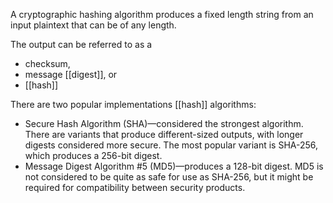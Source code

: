 A cryptographic hashing algorithm produces a fixed length string from an input plaintext that can be of any length.

The output can be referred to as a 
- checksum, 
- message [[digest]], or 
- [[hash]]

There are two popular implementations [[hash]] algorithms:

-   Secure Hash Algorithm (SHA)—considered the strongest algorithm. There are variants that produce different-sized outputs, with longer digests considered more secure. The most popular variant is SHA-256, which produces a 256-bit digest.
-   Message Digest Algorithm #5 (MD5)—produces a 128-bit digest. MD5 is not considered to be quite as safe for use as SHA-256, but it might be required for compatibility between security products.